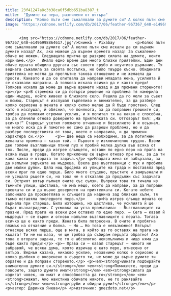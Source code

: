 ```yaml
---
title: 23f41247a8c3b38ca6f5dbb651ba8387_t
mitle:  "Думите са пера, разпилени от вятъра"
description: "Колко пъти сме съжалявали за думите си? А колко пъти сме искали да си върнем думите назад? Ах, ако можеше да върнем времето назад! За съжаление обаче не можем. Следващата притча ще разкрие силата на думите, които изричаме. Имало едно време две много близки приятелки. Един ден обаче едната обидила другата със своето грубо и …"
image: "https://cdnone.netlify.com/db/2017/06/feather-967367_640-e1496998864617.jpg"
---
```


          <img src="https://cdnone.netlify.com/db/2017/06/feather-967367_640-e1496998864617.jpg"/>Снимка - Pixabay         <p>Колко пъти сме съжалявали за думите си? А колко пъти сме искали да си върнем думите назад? Ах, ако можеше да върнем времето назад! За съжаление обаче не можем. Следващата притча ще разкрие силата на думите, които изричаме.</p>   Имало едно време две много близки приятелки. Един ден обаче едната обидила другата със своето грубо и неучтиво държание. Тя веднага съжалила за своята постъпка, но било твърде късно. Обидената приятелка не могла да преглътне такова отношение и не желаела да прости. Каквото и да се опитвала да направи младата жена, усилията й се оказвали напразни. А толкова искала всичко да е както преди! Толкова искала да може да върне времето назад и да промени стореното!<p></p> <p>В стремежа си да потърси решение на проблема тя намерила един мъдрец, който живеел в близкото село. Решила да го моли за съвет и помощ. Старецът я изслушал търпеливо и внимателно, за да разбере колко сериозна е жената и колко силно желае да й бъде простено. След като я изслушал, й обяснил, че понякога, за да поправим грешките си, трябва да положим огромни усилия, и я попитал тя на какво е способна, за да спечели отново доверието на приятелката си. Отговорът бил: „На всичко!“ Старецът усетил голямото отчаяние и безсилието й и осъзнал, че много иска да й помогне не само да разреши проблема, но и да разбере последствията от това, което е направила, и да промени характера си.</p>     <p>– Две неща са необходими, за да потигнем желаната промяна – казал той. – Първото е изключително трудно. Вземи две големи възглавници птичи пух и пробий малка дупка във всяка от тях. После, преди да изгрее слънцето, остави по едно перо на прага на всяка къща в града. Когато приключиш се върни отново при мен, за да ти кажа каква е втората ти задача.</p> <p>Mладата жена се забързала, за да изпълни заръката на мъдреца. Взела две възглавници с пух и пробила две малки дупки. Цяла нощ бродела из улиците на града и поставяла пред всеки праг по едно перце. Било много студено, пръстите и замръзнали и не усещала ръцете си, но това не я отказало да продължи със задачата си. Острият вятър пълнел очите със сълзи. Въпреки това тя тичала из тъмните улици, щастлива, че има нещо, което да направи, за да поправи грешката си и да върне доверието на приятелката си. Когато небето започнало да просветлява и слънцето да наднича зад близкия хълм, тя тъкмо оставяла последното перо.</p>     <p>На изгрев слънце жената се върнала при стареца. Била изтощена, но щастлива, че усилията й ще бъдат възнаградени. С усмивка на уста промълвила: – Възглавниците са празни. Пред прага на всеки дом оставих по едно перо. – Сега – казал й мъдрецът – се върни и отново напълни възглавниците с перата. Тогава всичко ще е както преди. Жената била потресена. В очите и пробягна пламък на отчаяние и болка. – Но … Но това е невъзможно! Вятърът отнасяше всяко перце, още в мига, в който аз го оставях на прага на къщата! Ти не ми каза, че ще трябва да събирам перцата обратно! Ако това е втората задача, то тя е абсолютно неизпълнима и нищо няма да бъде както преди!</p> <p>– Права си – казал старецът – никога не забравяй, че всяка дума, която изричаш е като перо, отнесено от вятъра. Веднъж казана, никакво усилие, незавиимо колко е сериозно и колко дълбоко е вкоренено в сърцето ти, не може да върне думите ти обратно и да поправи стореното.</p> <p><em><strong>Винаги подбирайте внимателно думите си.</strong></em> <em><strong>Помислете, преди да говорите, защото думите имат</strong></em> <em><strong>силата да издигат човек, но имат и способността да го</strong></em> <em><strong>смажат. Ако наистина обичате някого, не го ранявайте с</strong></em> <em><strong>груби и обидни думи!</strong></em></p> <p>автор: Даринка Янева</p> <p>източник: gnezdoto.net</p>         